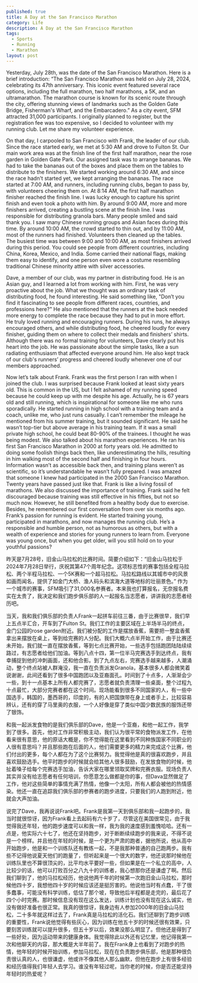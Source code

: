 ```yaml
---
published: true
title: A Day at the San Francisco Marathon  
category: Life
description: A Day at the San Francisco Marathon  
tags: 
  - Sports
  - Running
  - Marathon
layout: post
---
```

Yesterday, July 28th, was the date of the San Francisco Marathon. Here is a brief introduction: “The San Francisco Marathon was held on July 28, 2024, celebrating its 47th anniversary. This iconic event featured several race options, including the full marathon, two half marathons, a 5K, and an ultramarathon. The marathon course is known for its scenic route through the city, offering stunning views of landmarks such as the Golden Gate Bridge, Fisherman's Wharf, and the Embarcadero.” As a city event, SFM attracted 31,000 participants. I originally planned to register, but the registration fee was too expensive, so I decided to volunteer with my running club. Let me share my volunteer experience.

On that day, I carpooled to San Francisco with Frank, the leader of our club. Since the race started early, we met at 5:30 AM and drove to Fulton St. Our main work area was at the finish line of the first half marathon, near the rose garden in Golden Gate Park. Our assigned task was to arrange bananas. We had to take the bananas out of the boxes and place them on the tables to distribute to the finishers. We started working around 6:30 AM, and since the race hadn't started yet, we kept arranging the bananas. The race started at 7:00 AM, and runners, including running clubs, began to pass by, with volunteers cheering them on. At 8:14 AM, the first half marathon finisher reached the finish line. I was lucky enough to capture his sprint finish and even took a photo with him. By around 9:00 AM, more and more finishers arrived, creating a bustling scene at the finish line. I was responsible for distributing granola bars. Many people smiled and said thank you. I saw many Chinese running groups and Asian faces during this time. By around 10:00 AM, the crowd started to thin out, and by 11:00 AM, most of the runners had finished. Volunteers then cleaned up the tables. The busiest time was between 9:00 and 10:00 AM, as most finishers arrived during this period. You could see people from different countries, including China, Korea, Mexico, and India. Some carried their national flags, making them easy to identify, and one person even wore a costume resembling traditional Chinese minority attire with silver accessories.

Dave, a member of our club, was my partner in distributing food. He is an Asian guy, and I learned a lot from working with him. First, he was very proactive about the job. What we thought was an ordinary task of distributing food, he found interesting. He said something like, "Don’t you find it fascinating to see people from different races, countries, and professions here?" He also mentioned that the runners at the back needed more energy to complete the race because they had to put in more effort. He truly loved running and encouraging runners. During his runs, he always encouraged others, and while distributing food, he cheered loudly for every finisher, guiding them on where to collect their medals and finishers’ shirts. Although there was no formal training for volunteers, Dave clearly put his heart into the job. He was passionate about the simple tasks, like a sun radiating enthusiasm that affected everyone around him. He also kept track of our club's runners’ progress and cheered loudly whenever one of our members approached.

Now let’s talk about Frank. Frank was the first person I ran with when I joined the club. I was surprised because Frank looked at least sixty years old. This is common in the US, but I felt ashamed of my running speed because he could keep up with me despite his age. Actually, he is 67 years old and still running, which is inspirational for someone like me who runs sporadically. He started running in high school with a training team and a coach, unlike me, who just runs casually. I can’t remember the mileage he mentioned from his summer training, but it sounded significant. He said he wasn’t top-tier but above average in his training team. If it was a small private high school, he could beat 80-90% of the trainees. I thought he was being modest. We also talked about his marathon experiences. He ran his first San Francisco Marathon in 2000 at forty years old. He admitted to doing some foolish things back then, like underestimating the hills, resulting in him walking most of the second half and finishing in four hours. Information wasn’t as accessible back then, and training plans weren’t as scientific, so it’s understandable he wasn’t fully prepared. I was amazed that someone I knew had participated in the 2000 San Francisco Marathon. Twenty years have passed just like that. Frank is like a living fossil of marathons. We also discussed the importance of training. Frank said he felt discouraged because training was still effective in his fifties, but not so much now. However, he still benefited from a healthy body due to exercise. Besides, he remembered our first conversation from over six months ago. Frank’s passion for running is evident. He started training young, participated in marathons, and now manages the running club. He’s a responsible and humble person, not as humorous as others, but with a wealth of experience and stories for young runners to learn from. Everyone was young once, but when you get older, will you still hold on to your youthful passions?


昨天是7月28号，旧金山马拉松的比赛时间。简要介绍如下：“旧金山马拉松于2024年7月28日举行，庆祝其第47个周年纪念。这项标志性的赛事包括全程马拉松、两个半程马拉松、一个5K赛和一个超马拉松。马拉松路线以其城市中的风景如画而闻名，提供了如金门大桥、渔人码头和滨海大道等地标的壮丽景色。” 作为一个城市的赛事，SFM吸引了31,000名参赛者。本来我也打算报名，无奈报名费实在太贵了，我决定和我们跑步俱乐部的人一起报名当志愿者，讲讲我的志愿者经历吧。

当天，我和我们俱乐部的负责人Frank一起拼车前往三番，由于比赛很早，我们早上五点半汇合，开车到了Fulton St。我们工作的主要区域在上半场半马的终点，金门公园的rose garden附近。我们被分配的工作是摆放香蕉，需要把一整盒香蕉拿出来摆放在桌上，等到给完赛的人分配。我们大概六点半开始工作，由于比赛还未开始，我们就一直在摆放香蕉，等到七点比赛开始，一些选手包括跑团陆陆续续路过，有志愿者给他们加油。等到八点十四，第一位半马完赛选手到达终点，我有幸捕捉到他的冲刺画面，还和他合影。到了九点左右，完赛选手越来越多，人潮涌动，整个终点站被人群淹没，我一直在负责派发Granola，基本很多人都会微笑着说谢谢，此间还看到了很多中国跑团以及亚裔面孔。时间到了十点多，人渐渐会少一些，到十一点基本上所有人都完赛了，志愿者就负责清理一些桌面，整个过程九十点最忙，大部分完赛者都在这个时间。现场能看到很多不同国家的人，有一些中国选手，韩国的，墨西哥的，印度的，有的人把国旗带在身上或者手上，比较容易辨认，还有的穿了马里奥的衣服，一个人好像是穿了类似中国少数民族的服饰还带了银饰。

和我一起派发食物的是我们俱乐部的Dave，他是一个亚裔，和他一起工作，我学到了很多。首先，他对工作非常积极主动，我们认为很平常的食物派发工作，在他看来很有意思，他的原话大概是，你不觉得能在这里看到不同种族国家不同职业的人很有意思吗？并且那些跑在后面的人，他们需要更多的精力来完成这个比赛，他们付出的更多，每个人都在为了这个比赛努力。我觉得他是真的很喜欢跑步，并且喜欢鼓励选手。他平时跑步的时候就会给其他人很多鼓励，在发放食物的时候，他扯着嗓子给每个完赛选手加油，告诉大家在哪里领取奖牌和完赛衣服。现场负责人其实并没有给志愿者有任何培训，你愿意怎么做都是你的事，但Dava显然做足了工作，他对这些简单的事情充满了热情，他像一个太阳，所有人都会被他的热情感染。他还一直在追踪我们俱乐部的参赛者的跑步进度，只要我们的人跑到附近，他就会大声加油。

说完了Dave，我再说说Frank吧。Frank是我第一天到俱乐部和我一起跑步的，我当时就很惊讶，因为Frank看上去起码有六十岁了，尽管这在美国很常见，由于我觉得我还年轻，他的跑步速度可以和我一样，我为我的速度感到羞愧哈哈。还有一点是，他实际六十七了，他还在坚持跑步，对于断断续续跑步的我来说，不得不说是一个榜样。并且他在年轻的时候，是一个更为严肃的跑者，据他所说，他从高中开始跑步，他是和一个训练队还有教练一起，不是我那种普通的自己跑两步。我有些不记得他说夏天他们的跑量了，但听起来是一个很大的数字，他还说那时候他在训练队里也不算很顶尖的，比平均水平要好一些，但如果是在一个私立的高中，人比较少的话，他可以打败百分之八九十的训练者，我心想那你还是谦虚了啊。然后我们聊到了，他的马拉松经历，他说他两千年的时候第一次跑旧金山马拉松，那时候他四十岁，我想他四十岁的时候应该还是挺厉害的。他说他当时有点蠢，干了很多蠢事，可能没有科学训练，低估了那个坡，导致他后半程都是走完的，最后花了四个小时完赛。那时候信息没有现在这么发达，训练计划也没有现在这么诚实，他没有做好准备也很正常。我真的很惊讶，我身边有人参加2000年的旧金山马拉松，二十多年就这样过去了，Frank真是马拉松的活化石。我们还聊到了跑步训练的重要性，Frank说他觉得有些灰心，因为训练在他五十岁的时候还很有效果，只要刻苦训练就可以提升很多，但五十岁以后，效果没那么明显了。但他还是得到了一些好处，因为运动带来的健康身体。我觉得除此以外还有记忆里，他记得我第一次和他聊天的内容，那大概是大半年前了。我在Frank身上也看到了对跑步的热情，他年轻的时候开始训练，参加马拉松，现在在负责跑步俱乐部，他是那种很负责很认真的人，也很谦虚，他或许不像其他人那么幽默，但他在跑步上有很多经验和经历值得我们年轻人去学习。谁没有年轻过呢，当你老的时候，你是否还能坚持年轻时的热爱呢？
